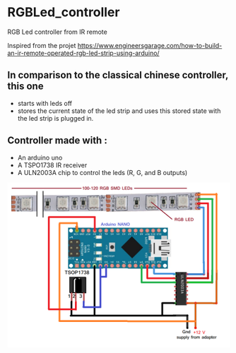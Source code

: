 # RGBLed_controller
RGB Led controller from IR remote

Inspired from the projet https://www.engineersgarage.com/how-to-build-an-ir-remote-operated-rgb-led-strip-using-arduino/

## In comparison to the classical chinese controller, this one 
- starts with leds off
- stores the current state of the led strip and uses this stored state with the led strip is plugged in.


## Controller made with :
- An arduino uno
- A TSPO1738 IR receiver
- A ULN2003A chip to control the leds (R, G, and B outputs)

![Alt text](img/IR-RGB-LED-Arduino-Circuit.png?raw=true "Diagram")

